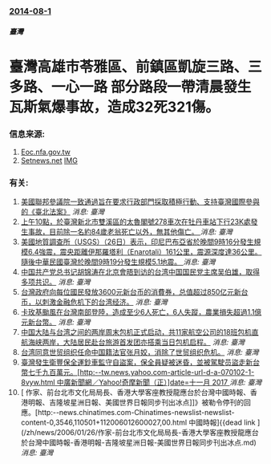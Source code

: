 ### [2014-08-1](/news/2014/08/1/index.md)

##### 臺灣
#  臺灣高雄市苓雅區、前鎮區凱旋三路、三多路、一心一路 部分路段一帶清晨發生瓦斯氣爆事故，造成32死321傷。 




### 信息来源:

1. [Eoc.nfa.gov.tw](http://eoc.nfa.gov.tw/eoc/List.aspx?ID=37&MenuID=955&ListID=2491)
2. [Setnews.net](http://www.setnews.net/News.aspx?PageGroupID=1&NewsID=33336&PageType=1) [IMG](https://attach.setn.com/newsimages/2014/08/01/118798-PH.jpg)

### 有关:

1. [美國聯邦參議院一致通過旨在要求行政部門採取積極行動、支持臺灣國際參與的《臺北法案》](/zh/news/2019/10/30/美國聯邦參議院一致通過旨在要求行政部門採取積極行動-支持臺灣國際參與的-臺北法案.md) _消息: 臺灣_
2. [上午10點，於臺灣新北市雙溪區的太魯閣號278車次在牡丹車站下行23K處發生事故，目前除一名約84歲老翁死亡以外，無其他傷亡。 ](/zh/news/2014/08/28/上午10點-於臺灣新北市雙溪區的太魯閣號278車次在牡丹車站下行23K處發生事故-目前除一名約84歲老翁死亡以外-無其他.md) _消息: 臺灣_
3. [ 美國地質調查所（USGS）（26日）表示，印尼巴布亞省於晚間9時16分發生規模6.4強震，震央距離伊那羅塔利（Enarotali）161公里，震源深度達36公里。隨後中華民國臺灣於晚間9時19分發生規模5.1地震。 ](/zh/news/2011/06/26/美國地質調查所-USGS-26日-表示-印尼巴布亞省於晚間9時16分發生規模64強震-震央距離伊那羅塔利-Enar.md) _消息: 臺灣_
4. [中国共产党总书记胡锦涛在北京會晤到访的台湾中国国民党主席吴伯雄，取得多项共识。](/zh/news/2009/05/26/中国共产党总书记胡锦涛在北京會晤到访的台湾中国国民党主席吴伯雄-取得多项共识.md) _消息: 臺灣_
5. [台灣政府向每位國民發放3600元新台币的消費券，总值超过850亿元新台币，以刺激金融危机下的台湾经济。](/zh/news/2009/01/18/台灣政府向每位國民發放3600元新台币的消費券-总值超过850亿元新台币-以刺激金融危机下的台湾经济.md) _消息: 臺灣_
6. [卡玫基颱風在台灣南部登陸，造成至少6人死亡，6人失蹤，農業損失超過1.1億元新台幣。](/zh/news/2008/07/17/卡玫基颱風在台灣南部登陸-造成至少6人死亡-6人失蹤-農業損失超過11億元新台幣.md) _消息: 臺灣_
7. [中国大陆与台湾之间的两岸周末包机正式启动，共11家航空公司的18班包机直航海峡两岸，大陆居民赴台旅游首发团亦搭乘当日包机启程。](/zh/news/2008/07/4/中国大陆与台湾之间的两岸周末包机正式启动-共11家航空公司的18班包机直航海峡两岸-大陆居民赴台旅游首发团亦搭乘当日包机.md) _消息: 臺灣_
8. [台湾同意世贸组织任命中国籍法官张月姣，消除了世贸组织危机。](/zh/news/2007/11/27/台湾同意世贸组织任命中国籍法官张月姣-消除了世贸组织危机.md) _消息: 臺灣_
9. [臺灣發生衛豐保全運鈔車監守自盜案，保全員疑被迷昏，並被駕駛员盜走新台幣七千九百萬元。[http:--tw.news.yahoo.com-article-url-d-a-070102-1-8vyw.html 中廣新聞網／Yahoo!奇摩新聞（正）]date=十一月 2017 ](/zh/news/2007/01/2/臺灣發生衛豐保全運鈔車監守自盜案-保全員疑被迷昏-並被駕駛员盜走新台幣七千九百萬元-http-twnewsya.md) _消息: 臺灣_
10. [ 作家、前台北市文化局局長、香港大學客座教授龍應台於台灣中國時報、香港明報、吉隆坡星洲日報、美國世界日報同步刊出冰点]]》被勒令停刊的回應。[http:--news.chinatimes.com-Chinatimes-newslist-newslist-content-0,3546,110501+112006012600027,00.html 中國時報]{{dead link ](/zh/news/2006/01/26/作家-前台北市文化局局長-香港大學客座教授龍應台於台灣中國時報-香港明報-吉隆坡星洲日報-美國世界日報同步刊出冰点.md) _消息: 臺灣_
